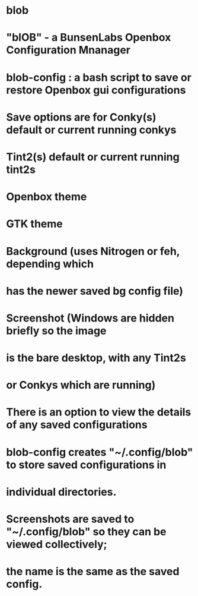 # blob
#
# "blOB" - a BunsenLabs Openbox Configuration Mnanager
#
# blob-config : a bash script to save or restore Openbox gui configurations
#
# Save options are for  Conky(s)    default or current running conkys
#                       Tint2(s)    default or current running tint2s
#                       Openbox theme
#                       GTK theme
#                       Background (uses Nitrogen or feh, depending which
#                                   has the newer saved bg config file)
#                       Screenshot (Windows are hidden briefly so the image
#                                   is the bare desktop, with any Tint2s 
#                                   or Conkys which are running)
#
# There is an option to view the details of any saved configurations 
#
# blob-config creates "~/.config/blob" to store saved configurations in
# individual directories.
# Screenshots are saved to "~/.config/blob" so they can be viewed collectively;
# the name is the same as the saved config.
#

